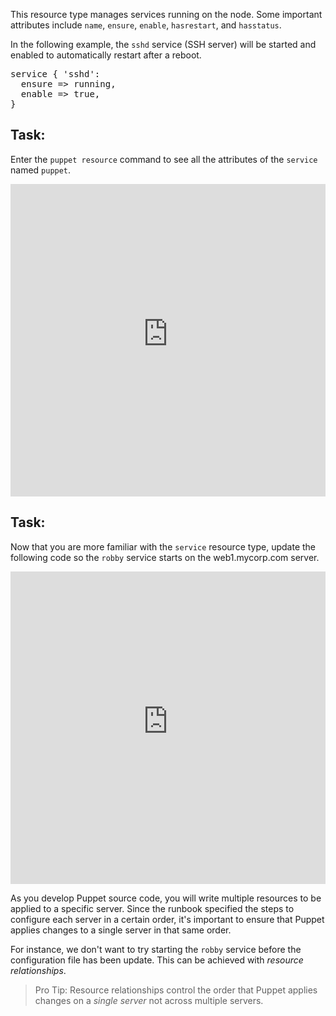This resource type manages services running on the node. Some important attributes include `name`, `ensure`, `enable`, `hasrestart`, and `hasstatus`.

In the following example, the `sshd` service (SSH server) will be started and enabled to automatically restart after a reboot.

<pre>
service { 'sshd':
  ensure => running,
  enable => true,
}
</pre>

## Task:

Enter the `puppet resource` command to see all the attributes of the `service` named `puppet`.

<iframe src="https://magicbox.classroom.puppet.com/resources/exploring_service" width="100%" height="500px" frameborder="0"></iframe>

## Task:

Now that you are more familiar with the `service` resource type, update the following code so the `robby` service starts on the web1.mycorp.com server.

<iframe src="https://magicbox.classroom.puppet.com/scenario/start_robby_service" width="100%" height="500px" frameborder="0"></iframe>

As you develop Puppet source code, you will write multiple resources to be applied to a specific server. Since the runbook specified the steps to configure each server in a certain order, it's important to ensure that Puppet applies changes to a single server in that same order.

For instance, we don't want to try starting the `robby` service before the configuration file has been update. This can be achieved with *resource relationships*.

> Pro Tip:
> Resource relationships control the order that Puppet applies changes on a *single server* not across multiple servers.
